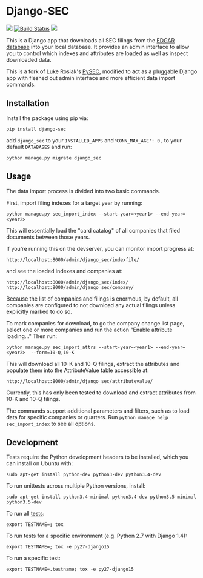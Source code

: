 Django-SEC
==========

[![](https://img.shields.io/pypi/v/django-sec.svg)](https://pypi.python.org/pypi/django-sec) [![Build Status](https://img.shields.io/travis/chrisspen/django-sec.svg?branch=master)](https://travis-ci.org/chrisspen/django-sec) [![](https://pyup.io/repos/github/chrisspen/django-sec/shield.svg)](https://pyup.io/repos/github/chrisspen/django-sec)

This is a Django app that downloads all SEC filings from the [EDGAR database](https://www.sec.gov/edgar/searchedgar/accessing-edgar-data.htm)
into your local database. It provides an admin interface to allow you to
control which indexes and attributes are loaded as well as inspect downloaded
data.

This is a fork of Luke Rosiak's [PySEC](https://github.com/lukerosiak/pysec),
modified to act as a pluggable Django app with fleshed out admin interface and
more efficient data import commands.

Installation
------------

Install the package using pip via:

    pip install django-sec

add `django_sec` to your `INSTALLED_APPS` and`'CONN_MAX_AGE': 0,` to your default `DATABASES` and run:

    python manage.py migrate django_sec


Usage
-----

The data import process is divided into two basic commands.

First, import filing indexes for a target year by running:

    python manage.py sec_import_index --start-year=<year1> --end-year=<year2>
    
This will essentially load the "card catalog" of all companies that filed
documents between those years.

If you're running this on the devserver, you can monitor import progress at:

    http://localhost:8000/admin/django_sec/indexfile/
    
and see the loaded indexes and companies at:

    http://localhost:8000/admin/django_sec/index/
    http://localhost:8000/admin/django_sec/company/

Because the list of companies and filings is enormous, by default, all
companies are configured to not download any actual filings
unless explicitly marked to do so.

To mark companies for download, to go the
company change list page, select one or more companies and run the action
"Enable attribute loading..." Then run:

    python manage.py sec_import_attrs --start-year=<year1> --end-year=<year2>  --form=10-Q,10-K
    
This will download all 10-K and 10-Q filings, extract the attributes and populate
them into the AttributeValue table accessible at:

    http://localhost:8000/admin/django_sec/attributevalue/

Currently, this has only been tested to download and extract attributes from
10-K and 10-Q filings.

The commands support additional parameters and filters, such as to load data
for specific companies or quarters. Run `python manage help sec_import_index`
to see all options.

Development
-----------

Tests require the Python development headers to be installed, which you can install on Ubuntu with:

    sudo apt-get install python-dev python3-dev python3.4-dev

To run unittests across multiple Python versions, install:

    sudo apt-get install python3.4-minimal python3.4-dev python3.5-minimal python3.5-dev

To run all [tests](http://tox.readthedocs.org/en/latest/):

    export TESTNAME=; tox

To run tests for a specific environment (e.g. Python 2.7 with Django 1.4):
    
    export TESTNAME=; tox -e py27-django15

To run a specific test:
    
    export TESTNAME=.testname; tox -e py27-django15
    
